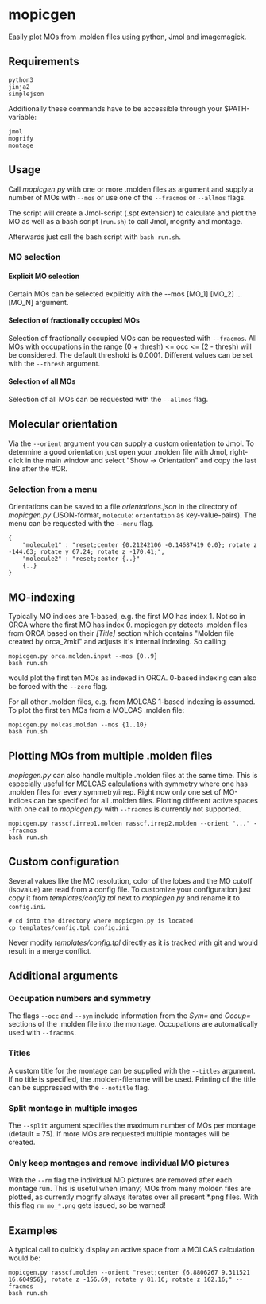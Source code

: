 # mopicgen
Easily plot MOs from .molden files using python, Jmol and imagemagick.
## Requirements

    python3
    jinja2
    simplejson

Additionally these commands have to be accessible through your $PATH-variable:

    jmol
    mogrify
    montage
## Usage
Call *mopicgen.py* with one or more .molden files as argument and supply a number of MOs with `--mos` or use one of the `--fracmos` or `--allmos` flags.

The script will create a Jmol-script (.spt extension) to calculate and plot the MO as well as a bash script (`run.sh`) to call Jmol, mogrify and montage.

Afterwards just call the bash script with `bash run.sh`.

### MO selection
#### Explicit MO selection
Certain MOs can be selected explicitly with the --mos [MO_1] [MO_2] ... [MO_N] argument.
#### Selection of fractionally occupied MOs
Selection of fractionally occupied MOs can be requested with `--fracmos`. All MOs with occupations in the range (0 + thresh) <= occ <= (2 - thresh) will be considered. The default threshold is 0.0001. Different values can be set with the `--thresh` argument.
#### Selection of all MOs
Selection of all MOs can be requested with the `--allmos` flag.

## Molecular orientation
Via the `--orient` argument you can supply a custom orientation to Jmol. To determine a good orientation just open your .molden file with Jmol, right-click in the main window and select "Show -> Orientation" and copy the last line after the #OR. 
### Selection from a menu
Orientations can be saved to a file *orientations.json* in the directory of *mopicgen.py* (JSON-format, `molecule`: `orientation` as key-value-pairs). The menu can be requested with the `--menu` flag.

    {
        "molecule1" : "reset;center {0.21242106 -0.14687419 0.0}; rotate z -144.63; rotate y 67.24; rotate z -170.41;",
        "molecule2" : "reset;center {..}"
        {..}
    }

## MO-indexing
Typically MO indices are 1-based, e.g. the first MO has index 1. Not so in ORCA where the first MO has index 0. mopicgen.py detects .molden files from ORCA based on their *[Title]* section which contains "Molden file created by orca_2mkl" and adjusts it's internal indexing. So calling

    mopicgen.py orca.molden.input --mos {0..9}
    bash run.sh
    
would plot the first ten MOs as indexed in ORCA. 0-based indexing can also be forced with the `--zero` flag.

For all other .molden files, e.g. from MOLCAS 1-based indexing is assumed. To plot the first ten MOs from a MOLCAS .molden file:

    mopicgen.py molcas.molden --mos {1..10}
    bash run.sh

## Plotting MOs from multiple .molden files    
*mopicgen.py* can also handle multiple .molden files at the same time. This is especially useful for MOLCAS calculations with symmetry where one has .molden files for every symmetry/irrep. Right now only one set of MO-indices can be specified for all .molden files. Plotting different active spaces with one call to *mopicgen.py* with `--fracmos` is currently not supported.

    mopicgen.py rasscf.irrep1.molden rasscf.irrep2.molden --orient "..." --fracmos
    bash run.sh

## Custom configuration
Several values like the MO resolution, color of the lobes and the MO cutoff (isovalue) are read from a config file. To customize your configuration just copy it from *templates/config.tpl* next to *mopicgen.py* and rename it to `config.ini`.

    # cd into the directory where mopicgen.py is located
    cp templates/config.tpl config.ini
    
Never modify *templates/config.tpl* directly as it is tracked with git and would result in a merge conflict.

## Additional arguments
### Occupation numbers and symmetry
The flags `--occ` and `--sym` include information from the *Sym=* and *Occup=* sections of the .molden file into the montage. Occupations are automatically used with `--fracmos`.

### Titles
A custom title for the montage can be supplied with the `--titles` argument. If no title is specified, the .molden-filename will be used. Printing of the title can be suppressed with the `--notitle` flag.

### Split montage in multiple images
The `--split` argument specifies the maximum number of MOs per montage (default = 75). If more MOs are requested multiple montages will be created.

### Only keep montages and remove individual MO pictures
With the `--rm` flag the individual MO pictures are removed after each montage run. This is useful when (many) MOs from many molden files are plotted, as currently mogrify always iterates over all present *.png files. With this flag `rm mo_*.png` gets issued, so be warned!


## Examples
A typical call to quickly display an active space from a MOLCAS calculation would be:

    mopicgen.py rasscf.molden --orient "reset;center {6.8806267 9.311521 16.604956}; rotate z -156.69; rotate y 81.16; rotate z 162.16;" --fracmos
    bash run.sh
